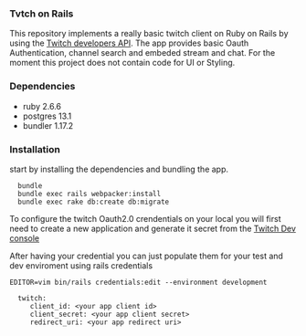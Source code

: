 ### Tvtch on Rails

This repository implements a really basic twitch client on Ruby on Rails by using the [Twitch developers API](https://dev.twitch.tv/docs/api).
The app provides basic Oauth Authentication, channel search and embeded stream and chat.
For the moment this project does not contain code for UI or Styling.

### Dependencies
- ruby 2.6.6
- postgres 13.1
- bundler 1.17.2

### Installation

start by installing the dependencies and bundling the app.

```
  bundle
  bundle exec rails webpacker:install
  bundle exec rake db:create db:migrate
```

To configure the twitch Oauth2.0 crendentials on your local you will first need to create a new application and generate it secret from the [Twitch Dev console](https://dev.twitch.tv/console/apps)

After having your credential you can just populate them for your test and dev enviroment using rails credentials

```EDITOR=vim bin/rails credentials:edit --environment development```

```
  twitch:
     client_id: <your app client id>
     client_secret: <your app client secret>
     redirect_uri: <your app redirect uri>
```
